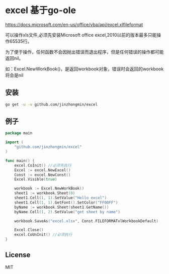 # excel 基于go-ole

https://docs.microsoft.com/en-us/office/vba/api/excel.xlfileformat

可以操作xls文件,必须先安装Microsoft office excel,2010以前的版本最多只能操作65535行。

为了便于操作，任何函数不会因抛出错误而退出程序，但是任何错误的操作都可能返回nil。

如：Excel.NewWorkBook()，是返回workbook对象，错误时会返回的workbook将会是nil

## 安装

```bash
go get -u -v github.com/jinzhongmin/excel
```

## 例子

```go
package main

import (
	"github.com/jinzhongmin/excel"
)

func main() {
	excel.CoInit() //必须先执行
	Excel := excel.NewExcel()
	Const := excel.NewConst()
	Excel.Visible(true)

	workbook := Excel.NewWorkBook()
	sheet1 := workbook.Sheet(0)
	sheet1.Cell(1, 1).SetValue("Hello excel")
	sheet1.Cell(1, 1).GetFont().SetColor("FF00FF")
	byName := workbook.Sheet(sheet1.GetName())
	byName.Cell(1, 2).SetValue("get sheet by name")

	workbook.SaveAs("excel.xlsx", Const.FILEFORMATxlWorkbookDefault)

	Excel.Close()
	excel.CoUnInit() //必须执行
}

```

## License

MIT
